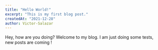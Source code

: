 ```yaml
---
title: "Hello World!"
excerpt: "This is my first blog post."
createdAt: "2021-12-28"
author: Victor-Salazar
---
```

Hey, how are you doing? Welcome to my blog.
I am just doing some tests, new posts are 
coming !

